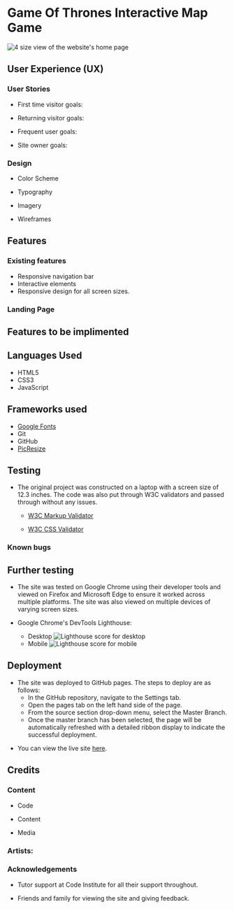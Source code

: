 # Game Of Thrones Interactive Map Game

![4 size view of the website's home page]()

## User Experience (UX)

### User Stories           
- First time visitor goals:

- Returning visitor goals:

- Frequent user goals:

- Site owner goals: 

### Design
- Color Scheme

- Typography

- Imagery

- Wireframes 

<!-- HTML used instead of markdown to control image size as images were very large when testing. -->

## Features

### Existing features
- Responsive navigation bar
- Interactive elements
- Responsive design for all screen sizes.

### Landing Page

## Features to be implimented

## Languages Used

- HTML5
- CSS3
- JavaScript

## Frameworks used

- [Google Fonts](https://fonts.google.com/)
- Git
- GitHub
- [PicResize](https://picresize.com/)

## Testing

- The original project was constructed on a laptop with a screen size of 12.3 inches. The code was also put through W3C validators and passed through without any issues.

  - [W3C Markup Validator]()

  - [W3C CSS Validator]()

### Known bugs

## Further testing
- The site was tested on Google Chrome using their developer tools and viewed on Firefox and Microsoft Edge to ensure it worked across multiple platforms. The site was also viewed on multiple devices of varying screen sizes.

- Google Chrome's DevTools Lighthouse:
  - Desktop
        ![Lighthouse score for desktop]()
  - Mobile
        ![Lighthouse score for mobile]()

## Deployment 
- The site was deployed to GitHub pages. The steps to deploy are as follows:
  - In the GitHub repository, navigate to the Settings tab.
  - Open the pages tab on the left hand side of the page.
  - From the source section drop-down menu, select the Master Branch.
  - Once the master branch has been selected, the page will be automatically refreshed with a detailed ribbon display to indicate the successful deployment.
<!-- Deployment code and content taken straight from Code Institutes README template -->

- You can view the live site [here]().

## Credits 

### Content
- Code

- Content

- Media

### Artists:

### Acknowledgements
    
- Tutor support at Code Institute for all their support throughout.

- Friends and family for viewing the site and giving feedback.